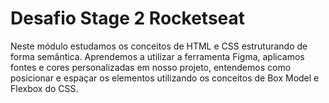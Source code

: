 
# Desafio Stage 2 Rocketseat

Neste módulo estudamos os conceitos de HTML e CSS estruturando de forma semântica. Aprendemos a utilizar a ferramenta Figma, aplicamos fontes e cores personalizadas em nosso projeto, entendemos como posicionar e espaçar os elementos utilizando os conceitos de Box Model e Flexbox do CSS.
